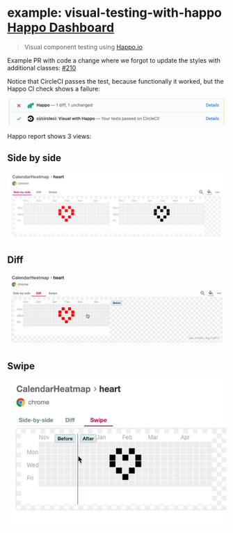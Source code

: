 <!-- markdown-link-check-disable -->

# example: visual-testing-with-happo [Happo Dashboard](https://happo.io/a/340/dashboard)

<!-- markdown-link-check-enable -->

> Visual component testing using [Happo.io](https://docs.happo.io/docs/cypress)

Example PR with code a change where we forgot to update the styles with additional classes: [#210](https://github.com/bahmutov/cypress-react-unit-test/pull/210)

Notice that CircleCI passes the test, because functionally it worked, but the Happo CI check shows a failure:

![CI checks](images/ci.png)

Happo report shows 3 views:

## Side by side

![Side by side view](images/side-by-side.png)

## Diff

![Diff view](images/diff.gif)

## Swipe

![Swipe view](images/swipe.gif)
